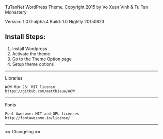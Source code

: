 TuTanNet WordPress Theme, Copyright 2015 by Vo Xuan Vinh & Tu Tan Monastery

Version: 1.0.0-alpha.4
Build: 1.0 Nightly 20150823

Install Steps:
--------------

1. Install Wordpress
1. Activate the theme
2. Go to the Theme Option page
3. Setup theme options

------------------------------------------

Libraries
    
    WOW Min JS: MIT license
    https://github.com/matthieua/WOW
  
-------------------------------------------

Fonts

    Font Awesome: MIT and GPL licenses
    http://fontawesome.io/license/    

----------------------------------------------------

== Changelog ==
